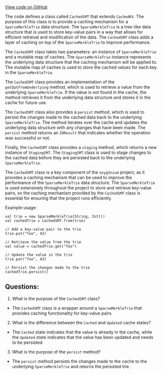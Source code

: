 [View code on GitHub](https://github.com/oxyg3nium/oxyg3nium/io/src/main/scala/org/oxyg3nium/io/CachedSMT.scala)

The code defines a class called `CachedSMT` that extends `CachedKV`. The purpose of this class is to provide a caching mechanism for a `SparseMerkleTrie` data structure. The `SparseMerkleTrie` is a tree-like data structure that is used to store key-value pairs in a way that allows for efficient retrieval and modification of the data. The `CachedSMT` class adds a layer of caching on top of the `SparseMerkleTrie` to improve performance.

The `CachedSMT` class takes two parameters: an instance of `SparseMerkleTrie` and a mutable map of caches. The `SparseMerkleTrie` instance represents the underlying data structure that the caching mechanism will be applied to. The mutable map of caches is used to store the cached values for each key in the `SparseMerkleTrie`.

The `CachedSMT` class provides an implementation of the `getOptFromUnderlying` method, which is used to retrieve a value from the underlying `SparseMerkleTrie`. If the value is not found in the cache, the method retrieves it from the underlying data structure and stores it in the cache for future use.

The `CachedSMT` class also provides a `persist` method, which is used to persist the changes made to the cached data back to the underlying `SparseMerkleTrie`. The method iterates over the cache and updates the underlying data structure with any changes that have been made. The `persist` method returns an `IOResult` that indicates whether the operation was successful or not.

Finally, the `CachedSMT` class provides a `staging` method, which returns a new instance of `StagingSMT`. The `StagingSMT` class is used to stage changes to the cached data before they are persisted back to the underlying `SparseMerkleTrie`.

The `CachedSMT` class is a key component of the `oxyg3nium` project, as it provides a caching mechanism that can be used to improve the performance of the `SparseMerkleTrie` data structure. The `SparseMerkleTrie` is used extensively throughout the project to store and retrieve key-value pairs, so the caching mechanism provided by the `CachedSMT` class is essential for ensuring that the project runs efficiently. 

Example usage:

```
val trie = new SparseMerkleTrie[String, Int]()
val cachedTrie = CachedSMT.from(trie)

// Add a key-value pair to the trie
trie.put("foo", 42)

// Retrieve the value from the trie
val value = cachedTrie.get("foo")

// Update the value in the trie
trie.put("foo", 43)

// Persist the changes made to the trie
cachedTrie.persist()
```
## Questions: 
 1. What is the purpose of the `CachedSMT` class?
- The `CachedSMT` class is a wrapper around a `SparseMerkleTrie` that provides caching functionality for key-value pairs.

2. What is the difference between the `Cached` and `Updated` cache states?
- The `Cached` state indicates that the value is already in the cache, while the `Updated` state indicates that the value has been updated and needs to be persisted.

3. What is the purpose of the `persist` method?
- The `persist` method persists the changes made to the cache to the underlying `SparseMerkleTrie` and returns the persisted trie.